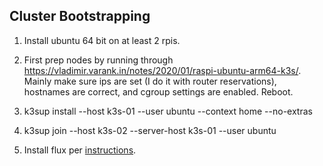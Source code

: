 
## Cluster Bootstrapping

1. Install ubuntu 64 bit on at least 2 rpis.
2. First prep nodes by running through https://vladimir.varank.in/notes/2020/01/raspi-ubuntu-arm64-k3s/. Mainly make sure ips are set (I do it with router reservations), hostnames are correct, and cgroup settings are enabled. Reboot.

3. k3sup install --host k3s-01 --user ubuntu --context home --no-extras

4. k3sup join --host k3s-02 --server-host k3s-01 --user ubuntu

5. Install flux per [instructions](https://fluxcd.io/docs/get-started/).

